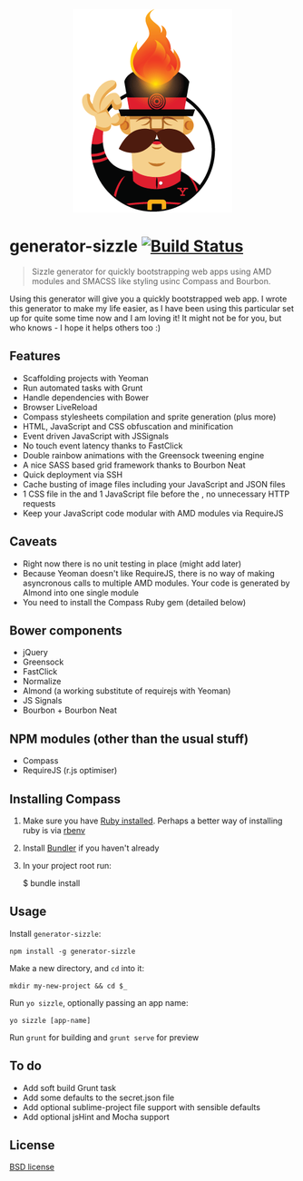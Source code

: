 <p align="center">
  <a href="http://robertpataki.com">
    <img width="281" height="359" src="https://raw.githubusercontent.com/robertpataki/generator-sizzle/master/app/templates/app/images/yeoman-sizzle.png"/>
  </a>
</p>

# generator-sizzle [![Build Status](https://travis-ci.org/robertpataki/generator-sizzle.svg?branch=master)](https://travis-ci.org/robertpataki/generator-sizzle)

> Sizzle generator for quickly bootstrapping web apps using AMD modules and SMACSS like styling usinc Compass and Bourbon.

Using this generator will give you a quickly bootstrapped web app. I wrote this generator to make my life easier, as I have been using this particular set up for quite some time now and I am loving it! It might not be for you, but who knows - I hope it helps others too :)

## Features

- Scaffolding projects with Yeoman
- Run automated tasks with Grunt
- Handle dependencies with Bower
- Browser LiveReload
- Compass stylesheets compilation and sprite generation (plus more)
- HTML, JavaScript and CSS obfuscation and minification
- Event driven JavaScript with JSSignals
- No touch event latency thanks to FastClick
- Double rainbow animations with the Greensock tweening engine
- A nice SASS based grid framework thanks to Bourbon Neat
- Quick deployment via SSH
- Cache busting of image files including your JavaScript and JSON files
- 1 CSS file in the <head> and 1 JavaScript file before the </body>, no unnecessary HTTP requests
- Keep your JavaScript code modular with AMD modules via RequireJS

## Caveats

- Right now there is no unit testing in place (might add later)
- Because Yeoman doesn't like RequireJS, there is no way of making asyncronous calls to multiple AMD modules. Your code is generated by Almond into one single module
- You need to install the Compass Ruby gem (detailed below)


## Bower components

- jQuery
- Greensock
- FastClick
- Normalize
- Almond (a working substitute of requirejs with Yeoman)
- JS Signals
- Bourbon + Bourbon Neat

## NPM modules (other than the usual stuff)
- Compass
- RequireJS (r.js optimiser)

## Installing Compass

1. Make sure you have [Ruby installed](https://www.ruby-lang.org/en/downloads/). Perhaps a better way of installing ruby is via [rbenv](http://octopress.org/docs/setup/rbenv/)
2. Install [Bundler](http://bundler.io/) if you haven't already
3. In your project root run:

	$ bundle install

## Usage

Install `generator-sizzle`:
```
npm install -g generator-sizzle
```

Make a new directory, and `cd` into it:
```
mkdir my-new-project && cd $_
```

Run `yo sizzle`, optionally passing an app name:
```
yo sizzle [app-name]
```

Run `grunt` for building and `grunt serve` for preview

## To do

- Add soft build Grunt task
- Add some defaults to the secret.json file
- Add optional sublime-project file support with sensible defaults
- Add optional jsHint and Mocha support

## License

[BSD license](http://opensource.org/licenses/bsd-license.php)